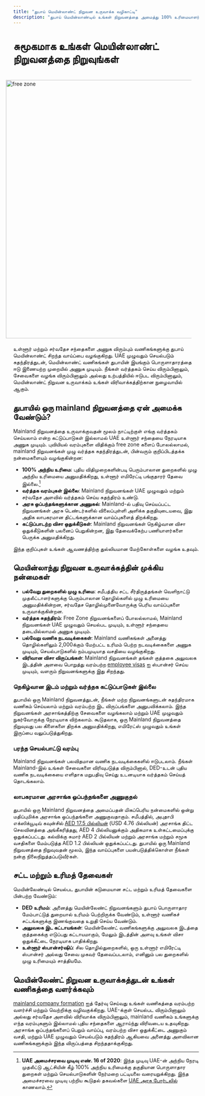 ```yaml
---
title: "துபாய் மெயின்லாண்ட் நிறுவன உருவாக்க வழிகாட்டி"
description: "துபாய் மெயின்லாண்டில் உங்கள் நிறுவனத்தை அமைத்து 100% உரிமையாளர், UAE முழுவதும் தடையற்ற வர்த்தகம், அரசு ஒப்பந்தங்களுக்கான அணுகல், மற்றும் நெகிழ்வான விசா ஒதுக்கீடுகளை அனுபவியுங்கள்."
---
```


# சுமூகமாக உங்கள் மெயின்லாண்ட் நிறுவனத்தை நிறுவுங்கள்

<img src="/img/iStock-635478390.avif" alt="free zone" width="700" align="right" style="padding: 20px" >

உள்ளூர் மற்றும் சர்வதேச சந்தைகளை அணுக விரும்பும் வணிகங்களுக்கு துபாய் மெயின்லாண்ட் சிறந்த வாய்ப்பை வழங்குகிறது. UAE முழுவதும் செயல்படும் சுதந்திரத்துடன், மெயின்லாண்ட் வணிகங்கள் துபாயின் இயங்கும் பொருளாதாரத்தை ஈடு இணையற்ற முறையில் அணுக முடியும். நீங்கள் வர்த்தகம் செய்ய விரும்பினாலும், சேவைகளை வழங்க விரும்பினாலும் அல்லது உற்பத்தியில் ஈடுபட விரும்பினாலும், மெயின்லாண்ட் நிறுவன உருவாக்கம் உங்கள் விரிவாக்கத்திற்கான நுழைவாயில் ஆகும்.

## துபாயில் ஒரு mainland நிறுவனத்தை ஏன் அமைக்க வேண்டும்?

Mainland நிறுவனத்தை உருவாக்குவதன் மூலம் நாட்டிற்குள் எங்கு வர்த்தகம் செய்யலாம் என்ற கட்டுப்பாடுகள் இல்லாமல் UAE உள்ளூர் சந்தையை நேரடியாக அணுக முடியும். புவியியல் வரம்புகளை விதிக்கும் free zone களைப் போலல்லாமல், mainland நிறுவனங்கள் முழு வர்த்தக சுதந்திரத்துடன், பின்வரும் குறிப்பிடத்தக்க நன்மைகளையும் வழங்குகின்றன:

- **100% அந்நிய உரிமை**: புதிய விதிமுறைகளின்படி பெரும்பாலான துறைகளில் முழு அந்நிய உரிமையை அனுமதிக்கிறது, உள்ளூர் எமிரேட்டி பங்குதாரர் தேவை இல்லை.[^1]
- **வர்த்தக வரம்புகள் இல்லை**: Mainland நிறுவனங்கள் UAE முழுவதும் மற்றும் சர்வதேச அளவில் வர்த்தகம் செய்ய சுதந்திரம் உண்டு.
- **அரசு ஒப்பந்தங்களுக்கான அணுகல்**: Mainland-ல் பதிவு செய்யப்பட்ட நிறுவனங்கள் அரசு டெண்டர்களில் விலைப்புள்ளி அளிக்க தகுதியுடையவை, இது அதிக லாபகரமான திட்டங்களுக்கான வாய்ப்புகளைத் திறக்கிறது.
- **கட்டுப்பாடற்ற விசா ஒதுக்கீடுகள்**: Mainland நிறுவனங்கள் நெகிழ்வான விசா ஒதுக்கீடுகளின் பலனைப் பெறுகின்றன, இது தேவைக்கேற்ப பணியாளர்களை பெருக்க அனுமதிக்கிறது.

[^1]: **UAE அமைச்சரவை முடிவு எண். 16 of 2020**: இந்த முடிவு UAE-ன் அந்நிய நேரடி முதலீட்டு ஆட்சியின் கீழ் 100% அந்நிய உரிமைக்கு தகுதியான பொருளாதார துறைகள் மற்றும் செயல்பாடுகளின் நேர்மறை பட்டியலை வரையறுக்கிறது. இந்த அமைச்சரவை முடிவு பற்றிய கூடுதல் தகவல்களை [UAE அரசு போர்டலில்](https://u.ae/en/information-and-services/business/doing-business-on-the-mainland/full-foreign-ownership-of-commercial-companies) காணலாம்.

இந்த குறிப்புகள் உங்கள் ஆவணத்திற்கு துல்லியமான மேற்கோள்களை வழங்க உதவும்.

## மெயின்லாந்து நிறுவன உருவாக்கத்தின் முக்கிய நன்மைகள்

- **பல்வேறு துறைகளில் முழு உரிமை**: சமீபத்திய சட்ட சீர்திருத்தங்கள் வெளிநாட்டு முதலீட்டாளர்களுக்கு பெரும்பாலான தொழில்களில் முழு உரிமையை அனுமதிக்கின்றன, சர்வதேச தொழில்முனைவோருக்கு பெரிய வாய்ப்புகளை உருவாக்குகின்றன.
- **வர்த்தக சுதந்திரம்**: Free Zone நிறுவனங்களைப் போலல்லாமல், Mainland நிறுவனங்கள் UAE முழுவதும் செயல்பட முடியும், உள்ளூர் சந்தையை தடையில்லாமல் அணுக முடியும்.
- **பல்வேறு வணிக நடவடிக்கைகள்**: Mainland வணிகங்கள் அனைத்து தொழில்களிலும் 2,000க்கும் மேற்பட்ட உரிமம் பெற்ற நடவடிக்கைகளை அணுக முடியும், செயல்பாடுகளில் நம்பமுடியாத வசதியை வழங்குகிறது.
- **விரிவான விசா விருப்பங்கள்**: Mainland நிறுவனங்கள் தங்கள் குத்தகை அலுவலக இடத்தின் அளவை பொறுத்து வரம்பற்ற [employee visas](./employment-visas) ஐ ஸ்பான்சர் செய்ய முடியும், வளரும் நிறுவனங்களுக்கு இது சிறந்தது.

### நெகிழ்வான இடம் மற்றும் வர்த்தக கட்டுப்பாடுகள் இல்லை

துபாயில் ஒரு Mainland நிறுவனத்துடன், நீங்கள் மற்ற நிறுவனங்களுடன் சுதந்திரமாக வணிகம் செய்யலாம் மற்றும் வரம்பற்ற இட விருப்பங்களை அனுபவிக்கலாம். இந்த நிறுவனங்கள் அரசாங்கத்திற்கு சேவைகளை வழங்கலாம் மற்றும் UAE முழுவதும் நுகர்வோருக்கு நேரடியாக விற்கலாம். கூடுதலாக, ஒரு Mainland நிறுவனத்தை நிறுவுவது பல கிளைகளை திறக்க அனுமதிக்கிறது, எமிரேட்ஸ் முழுவதும் உங்கள் இருப்பை வலுப்படுத்துகிறது.

### பரந்த செயல்பாட்டு வரம்பு

Mainland நிறுவனங்கள் பலவிதமான வணிக நடவடிக்கைகளில் ஈடுபடலாம். நீங்கள் Mainland-இல் உங்கள் சேவைகளை விரிவுபடுத்த விரும்பினால், DED-உடன் புதிய வணிக நடவடிக்கையை எளிதாக மறுபதிவு செய்து உடனடியாக வர்த்தகம் செய்யத் தொடங்கலாம்.

### லாபகரமான அரசாங்க ஒப்பந்தங்களை அணுகுதல்

துபாயில் ஒரு Mainland நிறுவனத்தை அமைப்பதன் மிகப்பெரிய நன்மைகளில் ஒன்று மதிப்புமிக்க அரசாங்க ஒப்பந்தங்களை அணுகுவதாகும். சமீபத்தில், அபுதாபி எக்ஸிக்யூடிவ் கவுன்சில் [AED 17.5 பில்லியன்](https://gulfnews.com/going-out/society/executive-council-approves-projects-worth-dh175b-1.1643027) (USD 4.76 பில்லியன்) அரசாங்க திட்ட செலவினத்தை அங்கீகரித்தது, AED 4 பில்லியனுக்கும் அதிகமாக உள்கட்டமைப்புக்கு ஒதுக்கப்பட்டது. கல்விக்கு சுமார் AED 2 பில்லியன் மற்றும் அரசாங்க மற்றும் சமூக வசதிகளை மேம்படுத்த AED 1.2 பில்லியன் ஒதுக்கப்பட்டது. துபாயில் ஒரு Mainland நிறுவனத்தை நிறுவுவதன் மூலம், இந்த வாய்ப்புகளை பயன்படுத்திக்கொள்ள நீங்கள் நன்கு நிலைநிறுத்தப்படுவீர்கள்.

## சட்ட மற்றும் உரிமத் தேவைகள்

மெயின்லேண்டில் செயல்பட துபாயின் கடுமையான சட்ட மற்றும் உரிமத் தேவைகளை பின்பற்ற வேண்டும்:

- **DED உரிமம்**: அனைத்து மெயின்லேண்ட் நிறுவனங்களும் துபாய் பொருளாதார மேம்பாட்டுத் துறையால் உரிமம் பெற்றிருக்க வேண்டும், உள்ளூர் வணிகச் சட்டங்களுக்கு இணங்குவதை உறுதி செய்ய வேண்டும்.
- **அலுவலக இட கட்டாயங்கள்**: மெயின்லேண்ட் வணிகங்களுக்கு அலுவலக இடத்தை குத்தகைக்கு எடுப்பது கட்டாயமாகும், மேலும் இடத்தின் அளவு உங்கள் விசா ஒதுக்கீட்டை நேரடியாக பாதிக்கிறது.
- **உள்ளூர் ஸ்பான்சர்ஷிப்**: சில தொழில்துறைகளில், ஒரு உள்ளூர் எமிரேட்டி ஸ்பான்சர் அல்லது சேவை முகவர் தேவைப்படலாம், எனினும் பல துறைகளில் முழு உரிமையும் சாத்தியமே.

## மெயின்லேண்ட் நிறுவன உருவாக்கத்துடன் உங்கள் வணிகத்தை வளர்க்கவும்

[mainland company formation](./insights/incorporation-steps#uae-mainland-setup) ஐத் தேர்வு செய்வது உங்கள் வணிகத்தை வரம்பற்ற வளர்ச்சி மற்றும் வெற்றிக்கு வழிவகுக்கிறது. UAE-க்குள் செயல்பட விரும்பினாலும் அல்லது சர்வதேச அளவில் விரிவாக்க விரும்பினாலும், mainland வணிகம் உங்களுக்கு எந்த வரம்புகளும் இல்லாமல் புதிய சந்தைகளை ஆராய்ந்து விரிவடைய உதவுகிறது. அரசாங்க ஒப்பந்தங்களைப் பெறும் வாய்ப்பு, வரம்பற்ற விசா ஒதுக்கீட்டை அணுகும் வசதி, மற்றும் UAE முழுவதும் செயல்படும் சுதந்திரம் ஆகியவை அனைத்து அளவிலான வணிகங்களுக்கும் இந்த விருப்பத்தை சிறந்ததாக்குகிறது.
